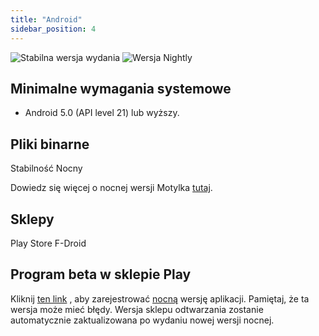 ```yaml
---
title: "Android"
sidebar_position: 4
---
```


![Stabilna wersja wydania](https://img.shields.io/badge/dynamic/yaml?color=c4840d&label=Stable&query=%24.version&url=https%3A%2F%2Fraw.githubusercontent.com%2FLinwoodDev%2Fbutterfly%2Fstable%2Fapp%2Fpubspec.yaml&style=for-the-badge) ![Wersja Nightly](https://img.shields.io/badge/dynamic/yaml?color=f7d28c&label=Nightly&query=%24.version&url=https%3A%2F%2Fraw.githubusercontent.com%2FLinwoodDev%2Fbutterfly%2Fnightly%2Fapp%2Fpubspec.yaml&style=for-the-badge)

## Minimalne wymagania systemowe

* Android 5.0 (API level 21) lub wyższy.

## Pliki binarne

<div className="row margin-bottom--lg padding--sm">
<DownloadButton className="button button--outline button--info button--lg margin--sm" href="https://github.com/LinwoodDev/butterfly/releases/download/stable/linwood-butterfly-android.apk">
  Stabilność
</DownloadButton>
<DownloadButton className="button button--outline button--danger button--lg margin--sm" href="https://github.com/LinwoodDev/butterfly/releases/download/nightly/linwood-butterfly-android.apk">
  Nocny
</DownloadButton>
</div>

Dowiedz się więcej o nocnej wersji Motylka [tutaj](/nightly).

## Sklepy

<div className="row margin-bottom--lg padding--sm">
<Link className="button button--outline button--primary button--lg margin--sm" href="https://play.google.com/store/apps/details?id=dev.linwood.butterfly">
  Play Store
</Link>
<Link className="button button--outline button--primary button--lg margin--sm" href="https://f-droid.org/de/packages/dev.linwood.butterfly">
  F-Droid
</Link>
</div>

## Program beta w sklepie Play

Kliknij [ten link](https://play.google.com/apps/testing/dev.linwood.butterfly) , aby zarejestrować [nocną](/nightly) wersję aplikacji. Pamiętaj, że ta wersja może mieć błędy. Wersja sklepu odtwarzania zostanie automatycznie zaktualizowana po wydaniu nowej wersji nocnej.
